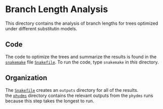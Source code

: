 # Branch Length Analysis

This directory contains the analysis of branch lengths for trees optimized under different substitutin models.

## Code
The code to optimize the trees and summarize the results is found in the [`snakemake`](http://snakemake.readthedocs.io/en/stable/) file [`Snakefile`](Snakefile).
To run the code, type `snakemake` in *this* directory.

## Organization

The [`Snakefile`](Snakefile) creates an `outputs` directory for all of the results.  
the [`phydms`](./phydms/) directory contains the relevant outputs from the `phydms` runs because this step takes the longest to run. 

